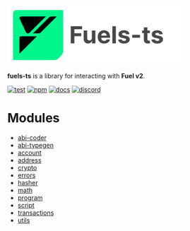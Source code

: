 <picture>
    <source media="(prefers-color-scheme: dark)" srcset="https://raw.githubusercontent.com/FuelLabs/fuels-ts/master/apps/docs/src/public/fuels-ts-logo-dark.png">
    <img alt="Fuels-ts SDK logo" width="400px" src="https://raw.githubusercontent.com/FuelLabs/fuels-ts/master/apps/docs/src/public/fuels-ts-logo-light.png">
</picture>

**fuels-ts** is a library for interacting with **Fuel v2**.

[![test](https://github.com/FuelLabs/fuels-ts/actions/workflows/test.yaml/badge.svg)](https://github.com/FuelLabs/fuels-ts/actions/workflows/test.yaml)
[![npm](https://img.shields.io/npm/v/fuels)](https://www.npmjs.com/package/fuels)
[![docs](https://img.shields.io/badge/docs-fuels.ts-brightgreen.svg?style=flat)](https://docs.fuel.network/docs/fuels-ts/)
[![discord](https://img.shields.io/badge/chat%20on-discord-orange?&logo=discord&logoColor=ffffff&color=7389D8&labelColor=6A7EC2)](https://discord.gg/xfpK4Pe)

# Modules

<!-- TODO: uncomment once deployed -->
<!-- - [abi](https://fuels-ts-docs-api.vercel.app/modules/_fuel_ts_abi.html) -->

- [abi-coder](https://fuels-ts-docs-api.vercel.app/modules/_fuel_ts_abi_coder.html)
- [abi-typegen](https://fuels-ts-docs-api.vercel.app/modules/_fuel_ts_abi_typegen.html)
- [account](https://fuels-ts-docs-api.vercel.app/modules/_fuel_ts_account.html)
- [address](https://fuels-ts-docs-api.vercel.app/modules/_fuel_ts_address.html)
- [crypto](https://fuels-ts-docs-api.vercel.app/modules/_fuel_ts_crypto.html)
- [errors](https://fuels-ts-docs-api.vercel.app/modules/_fuel_ts_errors.html)
- [hasher](https://fuels-ts-docs-api.vercel.app/modules/_fuel_ts_hasher.html)
- [math](https://fuels-ts-docs-api.vercel.app/modules/_fuel_ts_math.html)
- [program](https://fuels-ts-docs-api.vercel.app/modules/_fuel_ts_program.html)
- [script](https://fuels-ts-docs-api.vercel.app/modules/_fuel_ts_script.html)
- [transactions](https://fuels-ts-docs-api.vercel.app/modules/_fuel_ts_transactions.html)
- [utils](https://fuels-ts-docs-api.vercel.app/modules/_fuel_ts_utils.html)
